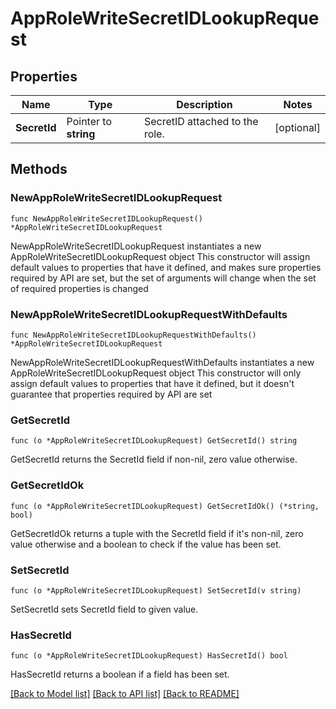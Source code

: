 # AppRoleWriteSecretIDLookupRequest


## Properties

Name | Type | Description | Notes
------------ | ------------- | ------------- | -------------
**SecretId** | Pointer to **string** | SecretID attached to the role. | [optional] 



## Methods


### NewAppRoleWriteSecretIDLookupRequest

`func NewAppRoleWriteSecretIDLookupRequest() *AppRoleWriteSecretIDLookupRequest`

NewAppRoleWriteSecretIDLookupRequest instantiates a new AppRoleWriteSecretIDLookupRequest object
This constructor will assign default values to properties that have it defined,
and makes sure properties required by API are set, but the set of arguments
will change when the set of required properties is changed

### NewAppRoleWriteSecretIDLookupRequestWithDefaults

`func NewAppRoleWriteSecretIDLookupRequestWithDefaults() *AppRoleWriteSecretIDLookupRequest`

NewAppRoleWriteSecretIDLookupRequestWithDefaults instantiates a new AppRoleWriteSecretIDLookupRequest object
This constructor will only assign default values to properties that have it defined,
but it doesn't guarantee that properties required by API are set


### GetSecretId

`func (o *AppRoleWriteSecretIDLookupRequest) GetSecretId() string`

GetSecretId returns the SecretId field if non-nil, zero value otherwise.

### GetSecretIdOk

`func (o *AppRoleWriteSecretIDLookupRequest) GetSecretIdOk() (*string, bool)`

GetSecretIdOk returns a tuple with the SecretId field if it's non-nil, zero value otherwise
and a boolean to check if the value has been set.

### SetSecretId

`func (o *AppRoleWriteSecretIDLookupRequest) SetSecretId(v string)`

SetSecretId sets SecretId field to given value.


### HasSecretId

`func (o *AppRoleWriteSecretIDLookupRequest) HasSecretId() bool`

HasSecretId returns a boolean if a field has been set.









[[Back to Model list]](../README.md#documentation-for-models) [[Back to API list]](../README.md#documentation-for-api-endpoints) [[Back to README]](../README.md)


